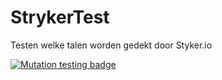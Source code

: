 # StrykerTest
Testen welke talen worden gedekt door Styker.io

[![Mutation testing badge](https://img.shields.io/endpoint?style=for-the-badge&url=https%3A%2F%2Fbadge-api.stryker-mutator.io%2Fgithub.com%2FCapJer%2FStrykerTest%2Fmain)](https://dashboard.stryker-mutator.io/reports/github.com/CapJer/StrykerTest/main)
